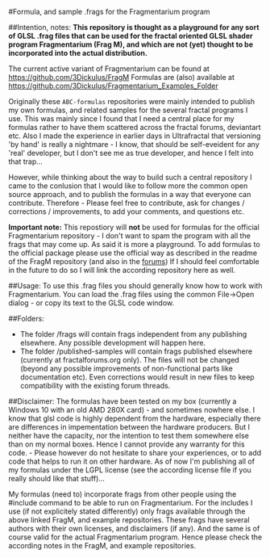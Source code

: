 #Formula, and sample .frags for the Fragmentarium program

##Intention, notes:
**This repository is thought as a playground for any sort of GLSL .frag files that can be used for the fractal oriented GLSL shader program Fragmentarium (Frag M), and which are not (yet) thought to be incorporated into the actual distribution.**

The current active variant of Fragmentarium can be found at https://github.com/3Dickulus/FragM
Formulas are (also) available at https://github.com/3Dickulus/Fragmentarium_Examples_Folder

Originally these `ABC-formulas` repositories were mainly intended to publish my own formulas, and related samples for the several fractal programs I use.
This was mainly since I found that I need a central place for my formulas rather to have them scattered across the fractal forums, deviantart etc.
Also I made the experience in earlier days in Ultrafractal that versioning 'by hand' is really a nightmare - I know, that should be self-eveident for any 'real' developer, but I don't see me as true developer, and hence I felt into that trap...

However, while thinking about the way to build such a central repository I came to the conlusion that I would like to follow more the common open source approach, and to publish the formulas in a way that everyone can contribute.
Therefore - Please feel free to contribute, ask for changes / corrections / improvements, to add your comments, and questions etc.

**Important note:** 
This repostiory will **not** be used for formulas for the official Fragmentarium repository - I don't want to spam the program with all the frags that may come up. As said it is more a playground.
To add formulas to the official package please use the official way as described in the readme of the FragM repository (and also in the [forums](https://fractalforums.org/fragmentarium/17/how-to-enable-a-contribution-folder-in-the-fragmentarium-examples-repo/3488))
If I should feel comfortable in the future to do so I will link the according repository here as well.

##Usage:
To use this .frag files you should generally know how to work with Fragmentarium.
You can load the .frag files using the common File\-\>Open dialog - or copy its text to the GLSL code window.

##Folders:
- The folder /frags will contain frags independent from any publishing elsewhere. Any possible development will happen here.
- The folder /published-samples will contain frags published elsewhere (currently at fractalforums.org only). 
  The files will not be changed (beyond any possible improvements of non-functional parts like documentation etc).
  Even corrections would result in new files to keep compatibility with the existing forum threads.
  
##Disclaimer:
The formulas have been tested on my box (currently a Windows 10 with an old AMD 280X card) - and sometimes nowhere else.
I know that glsl code is highly dependent from the hardware, especially there are differences in impementation between the hardware producers.
But I neither have the capacity, nor the intention to test them somewhere else than on my normal boxes.
Hence I cannot provide any warranty for this code. - 
Please however do not hesitate to share your experiences, or to add code that helps to run it on other hardware.
As of now I'm publishing all of my formulas under the LGPL license (see the according license file if you really should like that stuff)...

My formulas (need to) incorporate frags from other people using the \#include command to be able to run on Fragmentarium.
For the includes I use (if not explicitely stated differently) only frags available through the above linked FragM, and example repositories. 
These frags have several authors with their own licenses, and disclaimers (if any). And the same is of course valid for the actual Fragmentarium program.
Hence please check the according notes in the FragM, and example repositories.